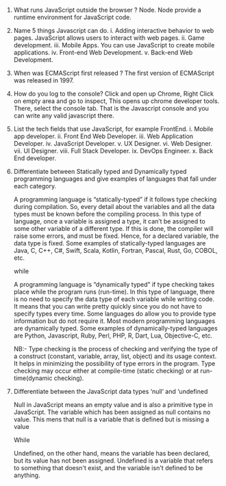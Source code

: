1. What runs JavaScript outside the browser ?
Node. Node provide a runtime environment for JavaScript code.

2. Name 5 things Javascript can do.
i.   Adding interactive behavior to web pages. JavaScript allows users to interact with web pages.
ii.  Game development.
iii. Mobile Apps. You can use JavaScript to create mobile applications. 
iv.  Front-end Web Development. 
v.   Back-end Web Development.

3. When was ECMAScript first released ?
The first version of ECMAScript was released in 1997.

4. How do you log to the console?
    Click and open up Chrome,
    Right Click on empty area and go to inspect,
    This opens up chrome developer tools. There, select the console tab. That is the Javascript console and you can write any valid javascript there. 

5. List the tech fields that use JavaScript, for example FrontEnd.
i.  Mobile app developer.
ii. Front End Web Developer. 
iii. Web Application Developer. 
iv.  JavaScript Developer. 
v.   UX Designer. 
vi.  Web Designer. 
vii. UI Designer. 
viii. Full Stack Developer. 
ix.   DevOps Engineer.
x.    Back End developer.

6. Differentiate between Statically typed and Dynamically typed programming languages and give examples of languages that fall under each category.

    A programming language is “statically-typed” if it follows type checking during compilation. So, every detail about the variables and all the data types must be known before the compiling process.
    In this type of language, once a variable is assigned a type, it can’t be assigned to some other variable of a different type. If this is done, the compiler will raise some errors, and must be fixed. Hence, for a declared variable, the data type is fixed.
    Some examples of statically-typed languages are Java, C, C++, C#, Swift, Scala, Kotlin, Fortran, Pascal, Rust, Go, COBOL, etc.

    while 

    A programming  language is “dynamically typed” if type checking takes place while the program runs (run-time). In this type of language, there is no need to specify the data type of each variable while writing code.
    It means that you can write pretty quickly since you do not have to specify types every time. Some languages do allow you to provide type information but do not require it. Most modern programming languages are dynamically typed. 
    Some examples of dynamically-typed languages are Python, Javascript, Ruby, Perl, PHP, R, Dart, Lua, Objective-C, etc.

    NB:- Type checking is the process of checking and verifying the type of a construct (constant, variable, array, list, object) and its usage context. It helps in minimizing the possibility of type errors in the program.
    Type checking may occur either at compile-time (static checking) or at run-time(dynamic checking).

7. Differentiate between the JavaScript data types ‘null’ and ‘undefined

    Null in JavaScript means an empty value and is also a primitive type in JavaScript. The variable which has been assigned as null contains no value. This mens that null is a variable that is defined but is missing a value

    While 

    Undefined, on the other hand, means the variable has been declared, but its value has not been assigned. Undefined is a variable that refers to something that doesn't exist, and the variable isn't defined to be anything. 


